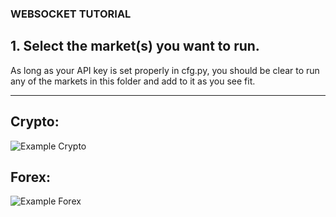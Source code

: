 ### WEBSOCKET TUTORIAL


## 1. Select the market(s) you want to run.
As long as your API key is set properly in cfg.py,
you should be clear to run any of the markets in this
folder and add to it as you see fit.

---

## Crypto:
![Example Crypto](https://i.ibb.co/tDgvJbn/crypto-stream.png)

## Forex:
![Example Forex](https://i.ibb.co/nRrGd3n/forex.png)





